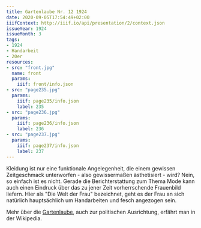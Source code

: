 ```yaml
---
title: Gartenlaube Nr. 12 1924
date: 2020-09-05T17:54:49+02:00
iiifContext: http://iiif.io/api/presentation/2/context.json
issueYear: 1924
issueMonth: 3
tags:
- 1924
- Handarbeit
- 20er
resources:
- src: "front.jpg"
  name: front
  params:
    iiif: front/info.json
- src: "page235.jpg"
  params:
    iiif: page235/info.json
    label: 235
- src: "page236.jpg"
  params:
    iiif: page236/info.json
    label: 236
- src: "page237.jpg"
  params:
    iiif: page237/info.json
    label: 237
---
```

Kleidung ist nur eine funktionale Angelegenheit, die einem gewissen Zeitgeschmack unterworfen - also gewissermaßen äs­the­ti­sie­rt - wird?<!--more--> Nein, so einfach ist es nicht. Gerade die Berichterstattung zum Thema Mode kann auch einen Eindruck über das zu jener Zeit vorherrschende Frauenbild liefern. Hier als "Die Welt der Frau" bezeichnet, geht es der Frau an sich natürlich hauptsächlich um Handarbeiten und fesch angezogen sein.

Mehr über die [Gartenlaube](https://de.wikipedia.org/wiki/Die_Gartenlaube), auch zur politischen Ausrichtung, erfährt man in der Wikipedia.
